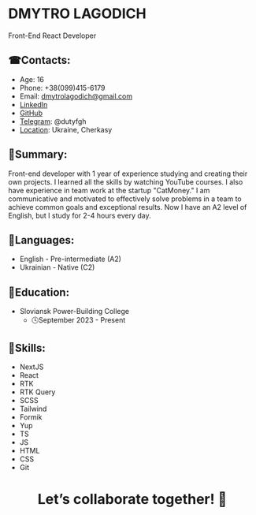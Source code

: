 # DMYTRO LAGODICH
Front-End React Developer

## ☎Contacts:
- Age: 16
- Phone: +38(099)415-6179
- Email: dmytrolagodich@gmail.com
- [LinkedIn](https://www.linkedin.com/in/dmytro-lagodich)
- [GitHub](https://github.com/duttyfgh)
- [Telegram](https://t.me/dutyfgh): @dutyfgh
- [Location](https://www.google.com/maps/@49.4269403,32.0309084,12z?entry=ttu): Ukraine, Cherkasy

## 📜Summary:
Front-end developer with 1 year of experience studying and creating their own projects. I learned all the skills by watching YouTube courses. I also have experience in team work at the startup "CatMoney." I am communicative and motivated to effectively solve problems in a team to achieve common goals and exceptional results. Now I have an A2 level of English, but I study for 2-4 hours every day.

## 👅Languages:
- English - Pre-intermediate (A2)
- Ukrainian - Native (C2)

## 🧠Education:
- Sloviansk Power-Building College
  - 🕓September 2023 - Present

## 🦾Skills:
- NextJS
- React
- RTK
- RTK Query
- SCSS
- Tailwind
- Formik
- Yup
- TS
- JS
- HTML
- CSS
- Git

<div align='center'>
<h1>Let’s collaborate together! 🤝
</div>
